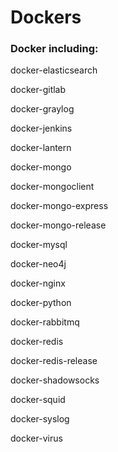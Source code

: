 # Dockers
### Docker including:
docker-elasticsearch

docker-gitlab

docker-graylog

docker-jenkins

docker-lantern

docker-mongo

docker-mongoclient

docker-mongo-express

docker-mongo-release

docker-mysql

docker-neo4j

docker-nginx

docker-python

docker-rabbitmq

docker-redis

docker-redis-release

docker-shadowsocks

docker-squid

docker-syslog

docker-virus
